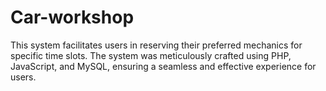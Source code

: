 # Car-workshop

This system facilitates users in reserving their preferred mechanics for specific time slots. The system was meticulously crafted using PHP, JavaScript, and MySQL, ensuring a seamless and effective experience for users.
